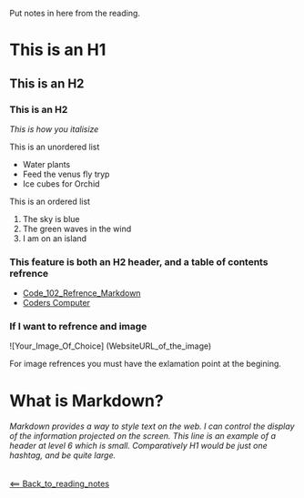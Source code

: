 Put notes in here from the reading. 

# This is an H1

## This is an H2

### This is an H2

*This is how you italisize*

This is an unordered list
- Water plants
- Feed the venus fly tryp
- Ice cubes for Orchid

This is an ordered list
1. The sky is blue
2. The green waves in the wind
3. I am on an island

### This feature is both an H2 header, and a table of contents refrence
- [Code_102_Refrence_Markdown](class102.md)
- [Coders Computer](coderscomputer.md)

### If I want to refrence and image
![Your_Image_Of_Choice]
(WebsiteURL_of_the_image)

For image refrences you must have the exlamation point at the begining. 

# What is Markdown?
###### Markdown provides a way to style text on the web. I can control the display of the information projected on the screen. This line is an example of a header at level 6 which is small. Comparatively H1 would be just one hashtag, and be quite large.



[<== Back_to_reading_notes](https://jtaisey389.github.io/reading-notes/)

